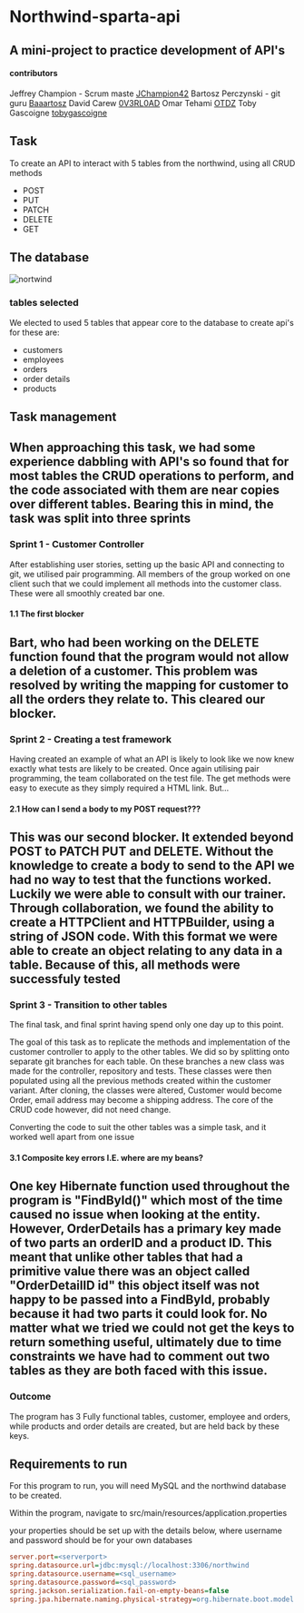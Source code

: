 # Northwind-sparta-api
## A mini-project to practice development of API's
#### contributors
Jeffrey Champion - Scrum maste
[JChampion42](https://github.com/Jchampion42) 
Bartosz Perczynski - git guru
[Baaartosz](https://github.com/Baaartosz)
David Carew
[0V3RL0AD](https://github.com/0V3RL0AD)
Omar Tehami
[OTDZ](https://github.com/OTDZ)
Toby Gascoigne
[tobygascoigne](https://github.com/tobygascoigne)

## Task
To create an API to interact with 5 tables from the northwind, using all CRUD methods
 * POST
 * PUT
 * PATCH
 * DELETE
 * GET

## The database 

![nortwind](https://blog.sqlauthority.com/wp-content/uploads/2007/05/Northwind_diagram-500x371.jpg)

### tables selected
We elected to used 5 tables that appear core to the database to create api's for these are:
 * customers
 * employees
 * orders
 * order details
 * products

## Task management
When approaching this task, we had some experience dabbling with API's so found that for most tables
the CRUD operations to perform, and the code associated with them 
are near copies over different tables.
Bearing this in mind, the task was split into three sprints
--------------------
### Sprint 1 - Customer Controller
After establishing user stories, setting up the basic API and connecting to git, we utilised pair programming.
All members of the group worked on one client such that we could implement all methods into the customer class.
These were all smoothly created bar one.

#### 1.1 The first blocker
Bart, who had been working on the DELETE function found that the program would not allow a deletion of a customer.
This problem was resolved by writing the mapping for customer to all the orders they relate to. This cleared our blocker.
-----------------
### Sprint 2 - Creating a test framework
Having created an example of what an API is likely to look like we now knew exactly what tests are likely to be created.
Once again utilising pair programming, the team collaborated on the test file. The get methods were easy to execute as they simply
required a HTML link. But...
#### 2.1 How can I send a body to my POST request???
This was our second blocker. It extended beyond POST to PATCH PUT and DELETE. Without the knowledge to create
a body to send to the API we had no way to test that the functions worked. Luckily we were able to consult with our
trainer. Through collaboration, we found the ability to create a HTTPClient and HTTPBuilder, using a string of JSON code.
With this format we were able to create an object relating to any data in a table. Because of this, all methods were successfuly tested
---------------
### Sprint 3 - Transition to other tables
The final task, and final sprint having spend only one day up to this point.

The goal of this task as to replicate the methods and implementation of the customer controller to apply to the other tables.
We did so by splitting onto separate git branches for each table. On these branches a new class was made for the controller, repository and tests.
These classes were then populated using all the previous methods created within the customer variant. 
After cloning, the classes were altered, Customer would become Order, email address may become a shipping address. The core of the CRUD code however, did not need change.

Converting the code to suit the other tables was a simple task, and it worked well apart from one issue

#### 3.1 Composite key errors I.E. where are my beans?
One key Hibernate function used throughout the program is "FindById()" which most of the time caused no issue when looking at the entity.
However, OrderDetails has a primary key made of two parts an orderID and a product ID. This meant that unlike other tables that had a primitive value
there was an object called "OrderDetailID id" this object itself was not happy to be passed into a FindById, probably because it had two parts it could look for.
No matter what we tried we could not get the keys to return something useful, ultimately due to time constraints we have had to comment out two tables
as they are both faced with this issue.
-------
### Outcome
The program has 3 Fully functional tables, customer, employee and orders, while products and order details are created, but are held back by these keys.



## Requirements to run
For this program to run, you will need MySQL and the northwind database to be created.

Within the program, navigate to src/main/resources/application.properties

your properties should be set up with the details below, where username and password should be for your own databases

```ini
server.port=<serverport>
spring.datasource.url=jdbc:mysql://localhost:3306/northwind
spring.datasource.username=<sql_username>
spring.datasource.password=<sql_password>
spring.jackson.serialization.fail-on-empty-beans=false
spring.jpa.hibernate.naming.physical-strategy=org.hibernate.boot.model.naming.PhysicalNamingStrategyStandardImpl
```
